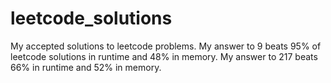 # leetcode_solutions
My accepted solutions to leetcode problems.
My answer to 9 beats 95% of leetcode solutions in runtime and 48% in memory.
My answer to 217 beats 66% in runtime and 52% in memory.
